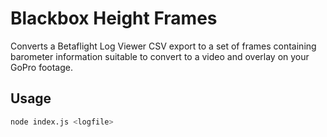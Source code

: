 # Blackbox Height Frames #

Converts a Betaflight Log Viewer CSV export to a set of frames containing barometer information suitable to convert to a video and overlay on your GoPro footage.

## Usage ##
```bash
node index.js <logfile>
```